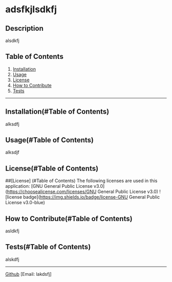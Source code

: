 
  # adsfkjlsdkfj

  ## Description
  alsdkfj

  ## Table of Contents
  1. [Installation](#installation)
  2. [Usage](#usage)
  3. [License](#license)
  4. [How to Contribute](#how-to-contribute)
  5. [Tests](#tests)

  ---

  ## Installation(#Table of Contents)
  alksdfj

  ## Usage(#Table of Contents)
  alksdjf

  ## License(#Table of Contents)
   ##[License] (#Table of Contents)
    The following licenses are used in this application: 
    [GNU General Public License v3.0](https://choosealicense.com/licenses/GNU General Public License v3.0)
  ![license badge](https://img.shields.io/badge/license-GNU General Public License v3.0-blue)

  ## How to Contribute(#Table of Contents)
  asldkfj

  ## Tests(#Table of Contents)
   alskdfj

   ---

  [Github](http://github.com/lakdsfj)
  [Email: lakdsfj]

